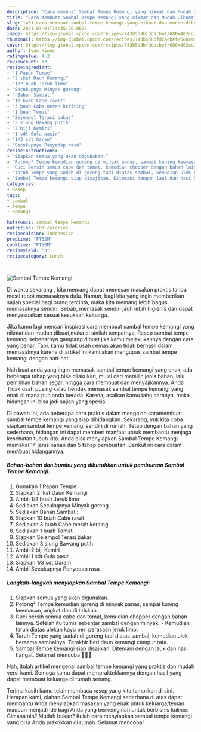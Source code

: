 ```yaml
---
description: "Cara membuat Sambal Tempe Kemangi yang nikmat dan Mudah Dibuat"
title: "Cara membuat Sambal Tempe Kemangi yang nikmat dan Mudah Dibuat"
slug: 1431-cara-membuat-sambal-tempe-kemangi-yang-nikmat-dan-mudah-dibuat
date: 2021-07-01T14:35:20.009Z
image: https://img-global.cpcdn.com/recipes/743b5d8bfdcacbef/680x482cq70/sambal-tempe-kemangi-foto-resep-utama.jpg
thumbnail: https://img-global.cpcdn.com/recipes/743b5d8bfdcacbef/680x482cq70/sambal-tempe-kemangi-foto-resep-utama.jpg
cover: https://img-global.cpcdn.com/recipes/743b5d8bfdcacbef/680x482cq70/sambal-tempe-kemangi-foto-resep-utama.jpg
author: Ivan Hines
ratingvalue: 4.2
reviewcount: 13
recipeingredient:
- "1 Papan Tempe"
- "2 ikat Daun Kemangi"
- "1/2 buah Jeruk limo"
- "Secukupnya Minyak goreng"
- " Bahan Sambal "
- "10 buah Cabe rawit"
- "3 buah Cabe merah keriting"
- "1 buah Tomat"
- "Sejempol Terasi bakar"
- "3 siung Bawang putih"
- "2 biji Kemiri"
- "1 sdt Gula pasir"
- "1/3 sdt Garam"
- "Secukupnya Penyedap rasa"
recipeinstructions:
- "Siapkan semua yang akan digunakan."
- "Potong² Tempe kemudian goreng di minyak panas, sampai kuning keemasan, angkat dan di tiriskan."
- "Cuci bersih semua cabe dan tomat, kemudian chopper dengan bahan lainnya. Setelah itu tumis sebentar sambal dengan minyak.  Kemudian taruh diatas ulekan kayu beri perasaan jeruk limo."
- "Taruh Tempe yang sudah di goreng tadi diatas sambal, kemudian ulek bersama sambalnya. Terakhir beri daun kemangi campur rata."
- "Sambal Tempe kemangi siap disajikan. Ditemani dengan lauk dan nasi hangat. Selamat mencoba 🥰🥰🥰"
categories:
- Resep
tags:
- sambal
- tempe
- kemangi

katakunci: sambal tempe kemangi 
nutrition: 103 calories
recipecuisine: Indonesian
preptime: "PT32M"
cooktime: "PT60M"
recipeyield: "3"
recipecategory: Lunch

---
```



![Sambal Tempe Kemangi](https://img-global.cpcdn.com/recipes/743b5d8bfdcacbef/680x482cq70/sambal-tempe-kemangi-foto-resep-utama.jpg)

Di waktu  sekarang , kita memang dapat memesan masakan praktis tanpa mesti repot memasaknya dulu. Namun, bagi kita yang ingin memberikan sajian special bagi orang tercinta, maka kita memang lebih bagus memasaknya sendiri. Sebab, memasak sendiri jauh lebih higienis dan dapat menyesuaikan sesuai kesukaan keluarga.

Jika kamu lagi mencari inspirasi cara membuat sambal tempe kemangi yang nikmat dan mudah dibuat,maka di sinilah tempatnya. Resep sambal tempe kemangi  sebenarnya gampang dibuat jika kamu melakukannya dengan cara yang benar. Tapi, kamu tidak usah cemas akan tidak berhasil dalam memasaknya 
karena di artikel ini kami akan mengupas sambal tempe kemangi dengan hati-hati.  



Nah buat anda yang ingin memasak sambal tempe kemangi yang enak, ada beberapa tahap yang bisa dilakukan, mulai dari memilih jenis bahan, lalu pemilihan bahan segar, hingga cara membuat dan menyajikannya. Anda Tidak usah pusing kalau hendak memasak sambal tempe kemangi yang enak di mana pun anda berada. Karena, asalkan kamu  tahu caranya, maka hidangan ini bisa jadi sajian yang spesial.

Di bawah ini, ada beberapa cara praktis  dalam mengolah caramembuat sambal tempe kemangi yang siap dihidangkan. Sekarang, yuk kita coba siapkan sambal tempe kemangi sendiri di rumah. Tetap dengan bahan yang sederhana, hidangan ini dapat memberi manfaat untuk membantu menjaga kesehatan tubuh kita. Anda bisa menyiapkan Sambal Tempe Kemangi memakai 14 jenis bahan dan 5 tahap pembuatan. Berikut ini cara dalam membuat hidangannya.

<!--inarticleads1-->

##### Bahan-bahan dan bumbu yang dibutuhkan untuk pembuatan Sambal Tempe Kemangi:

1. Gunakan 1 Papan Tempe
1. Siapkan 2 ikat Daun Kemangi
1. Ambil 1/2 buah Jeruk limo
1. Sediakan Secukupnya Minyak goreng
1. Sediakan  Bahan Sambal :
1. Siapkan 10 buah Cabe rawit
1. Sediakan 3 buah Cabe merah keriting
1. Sediakan 1 buah Tomat
1. Siapkan Sejempol Terasi bakar
1. Sediakan 3 siung Bawang putih
1. Ambil 2 biji Kemiri
1. Ambil 1 sdt Gula pasir
1. Siapkan 1/3 sdt Garam
1. Ambil Secukupnya Penyedap rasa




<!--inarticleads2-->

##### Langkah-langkah menyiapkan Sambal Tempe Kemangi:

1. Siapkan semua yang akan digunakan.
1. Potong² Tempe kemudian goreng di minyak panas, sampai kuning keemasan, angkat dan di tiriskan.
1. Cuci bersih semua cabe dan tomat, kemudian chopper dengan bahan lainnya. Setelah itu tumis sebentar sambal dengan minyak.  - Kemudian taruh diatas ulekan kayu beri perasaan jeruk limo.
1. Taruh Tempe yang sudah di goreng tadi diatas sambal, kemudian ulek bersama sambalnya. Terakhir beri daun kemangi campur rata.
1. Sambal Tempe kemangi siap disajikan. Ditemani dengan lauk dan nasi hangat. Selamat mencoba 🥰🥰🥰




Nah, itulah artikel mengenai  sambal tempe kemangi  yang praktis dan mudah versi kami. Semoga kamu dapat mempraktekkannya dengan hasil yang dapat membuat keluarga di rumah senang. 

Terima kasih kamu telah membaca resep yang kita tampilkan di sini. Harapan kami, olahan  Sambal Tempe Kemangi sederhana di atas dapat membantu Anda menyiapkan masakan yang enak untuk keluarga/teman maupun menjadi ide bagi Anda yang berkeinginan untuk berbisnis kuliner. Gimana nih? Mudah bukan? Itulah cara menyiapkan sambal tempe kemangi yang bisa Anda praktikkan di rumah. Selamat mencoba!

